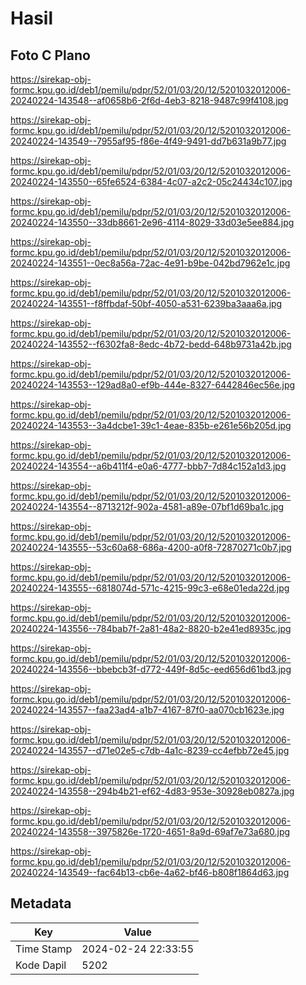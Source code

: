 # Hasil

## Foto C Plano

https://sirekap-obj-formc.kpu.go.id/deb1/pemilu/pdpr/52/01/03/20/12/5201032012006-20240224-143548--af0658b6-2f6d-4eb3-8218-9487c99f4108.jpg

https://sirekap-obj-formc.kpu.go.id/deb1/pemilu/pdpr/52/01/03/20/12/5201032012006-20240224-143549--7955af95-f86e-4f49-9491-dd7b631a9b77.jpg

https://sirekap-obj-formc.kpu.go.id/deb1/pemilu/pdpr/52/01/03/20/12/5201032012006-20240224-143550--65fe6524-6384-4c07-a2c2-05c24434c107.jpg

https://sirekap-obj-formc.kpu.go.id/deb1/pemilu/pdpr/52/01/03/20/12/5201032012006-20240224-143550--33db8661-2e96-4114-8029-33d03e5ee884.jpg

https://sirekap-obj-formc.kpu.go.id/deb1/pemilu/pdpr/52/01/03/20/12/5201032012006-20240224-143551--0ec8a56a-72ac-4e91-b9be-042bd7962e1c.jpg

https://sirekap-obj-formc.kpu.go.id/deb1/pemilu/pdpr/52/01/03/20/12/5201032012006-20240224-143551--f8ffbdaf-50bf-4050-a531-6239ba3aaa6a.jpg

https://sirekap-obj-formc.kpu.go.id/deb1/pemilu/pdpr/52/01/03/20/12/5201032012006-20240224-143552--f6302fa8-8edc-4b72-bedd-648b9731a42b.jpg

https://sirekap-obj-formc.kpu.go.id/deb1/pemilu/pdpr/52/01/03/20/12/5201032012006-20240224-143553--129ad8a0-ef9b-444e-8327-6442846ec56e.jpg

https://sirekap-obj-formc.kpu.go.id/deb1/pemilu/pdpr/52/01/03/20/12/5201032012006-20240224-143553--3a4dcbe1-39c1-4eae-835b-e261e56b205d.jpg

https://sirekap-obj-formc.kpu.go.id/deb1/pemilu/pdpr/52/01/03/20/12/5201032012006-20240224-143554--a6b411f4-e0a6-4777-bbb7-7d84c152a1d3.jpg

https://sirekap-obj-formc.kpu.go.id/deb1/pemilu/pdpr/52/01/03/20/12/5201032012006-20240224-143554--8713212f-902a-4581-a89e-07bf1d69ba1c.jpg

https://sirekap-obj-formc.kpu.go.id/deb1/pemilu/pdpr/52/01/03/20/12/5201032012006-20240224-143555--53c60a68-686a-4200-a0f8-72870271c0b7.jpg

https://sirekap-obj-formc.kpu.go.id/deb1/pemilu/pdpr/52/01/03/20/12/5201032012006-20240224-143555--6818074d-571c-4215-99c3-e68e01eda22d.jpg

https://sirekap-obj-formc.kpu.go.id/deb1/pemilu/pdpr/52/01/03/20/12/5201032012006-20240224-143556--784bab7f-2a81-48a2-8820-b2e41ed8935c.jpg

https://sirekap-obj-formc.kpu.go.id/deb1/pemilu/pdpr/52/01/03/20/12/5201032012006-20240224-143556--bbebcb3f-d772-449f-8d5c-eed656d61bd3.jpg

https://sirekap-obj-formc.kpu.go.id/deb1/pemilu/pdpr/52/01/03/20/12/5201032012006-20240224-143557--faa23ad4-a1b7-4167-87f0-aa070cb1623e.jpg

https://sirekap-obj-formc.kpu.go.id/deb1/pemilu/pdpr/52/01/03/20/12/5201032012006-20240224-143557--d71e02e5-c7db-4a1c-8239-cc4efbb72e45.jpg

https://sirekap-obj-formc.kpu.go.id/deb1/pemilu/pdpr/52/01/03/20/12/5201032012006-20240224-143558--294b4b21-ef62-4d83-953e-30928eb0827a.jpg

https://sirekap-obj-formc.kpu.go.id/deb1/pemilu/pdpr/52/01/03/20/12/5201032012006-20240224-143558--3975826e-1720-4651-8a9d-69af7e73a680.jpg

https://sirekap-obj-formc.kpu.go.id/deb1/pemilu/pdpr/52/01/03/20/12/5201032012006-20240224-143549--fac64b13-cb6e-4a62-bf46-b808f1864d63.jpg


## Metadata

| Key        | Value               |
| ---------- | ------------------- |
| Time Stamp | 2024-02-24 22:33:55 |
| Kode Dapil | 5202                |



